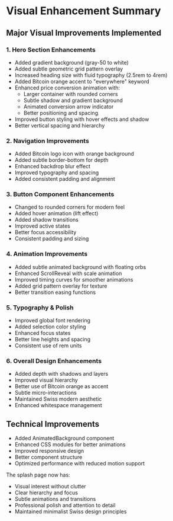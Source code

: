 # Visual Enhancement Summary

## Major Visual Improvements Implemented

### 1. Hero Section Enhancements
- Added gradient background (gray-50 to white)
- Added subtle geometric grid pattern overlay
- Increased heading size with fluid typography (2.5rem to 4rem)
- Added Bitcoin orange accent to "everywhere" keyword
- Enhanced price conversion animation with:
  - Larger container with rounded corners
  - Subtle shadow and gradient background
  - Animated conversion arrow indicator
  - Better positioning and spacing
- Improved button styling with hover effects and shadow
- Better vertical spacing and hierarchy

### 2. Navigation Improvements
- Added Bitcoin logo icon with orange background
- Added subtle border-bottom for depth
- Enhanced backdrop blur effect
- Improved typography and spacing
- Added consistent padding and alignment

### 3. Button Component Enhancements
- Changed to rounded corners for modern feel
- Added hover animation (lift effect)
- Added shadow transitions
- Improved active states
- Better focus accessibility
- Consistent padding and sizing

### 4. Animation Improvements
- Added subtle animated background with floating orbs
- Enhanced ScrollReveal with scale animation
- Improved timing curves for smoother animations
- Added grid pattern overlay for texture
- Better transition easing functions

### 5. Typography & Polish
- Improved global font rendering
- Added selection color styling
- Enhanced focus states
- Better line heights and spacing
- Consistent use of rem units

### 6. Overall Design Enhancements
- Added depth with shadows and layers
- Improved visual hierarchy
- Better use of Bitcoin orange as accent
- Subtle micro-interactions
- Maintained Swiss modern aesthetic
- Enhanced whitespace management

## Technical Improvements
- Added AnimatedBackground component
- Enhanced CSS modules for better animations
- Improved responsive design
- Better component structure
- Optimized performance with reduced motion support

The splash page now has:
- Visual interest without clutter
- Clear hierarchy and focus
- Subtle animations and transitions
- Professional polish and attention to detail
- Maintained minimalist Swiss design principles